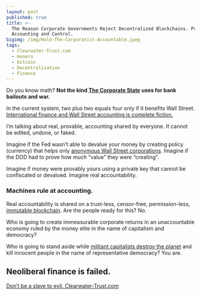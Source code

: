 ```yaml
---
layout: post
published: true
title: >-
  The Reason Corporate Governments Reject Decentralized Blockchains. Provable
  Accounting and Control.
bigimg: /img/Hold-The-Corporatist-Accountable.jpeg
tags:
  - Clearwater-Trust.com
  - monero
  - bitcoin
  - Decentralization
  - Finance
---
```

Do you know math? **Not the kind [The Corporate State](https://www.berkshirehathaway.com/) uses for bank bailouts and war.**

In the current system, two plus two equals four only if it benefits Wall Street. [International finance and Wall Street accounting is complete fiction.](https://www.truthdig.com/articles/crime-of-the-century/)

I’m talking about real, provable, accounting shared by everyone. It cannot be edited, undone, or faked.

Imagine if the Fed wasn’t able to devalue your money by creating policy (currency) that helps only [anonymous Wall Street corporations](https://wallstreetonparade.com/2020/01/federal-reserve-admits-it-pumped-more-than-6-trillion-to-wall-street-in-recent-six-week-period/). Imagine if the DOD had to prove how much “value” they were “creating”.

Imagine if money were provably yours using a private key that cannot be confiscated or devalued. Imagine real accountability.

### Machines rule at accounting.

Real accountability is shared on a trust-less, censor-free, permission-less, [immutable blockchain](https://getmonero.org/). Are the people ready for this? No.

Who is going to create immeasurable corporate returns in an unaccountable economy ruled by the money elite in the name of capitalism and democracy?

Who is going to stand aside while [militant capitalists destroy the planet](https://www.lockheedmartin.com/) and kill innocent people in the name of representative democracy? You are.

## Neoliberal finance is failed.
[Don’t be a slave to evil. Clearwater-Trust.com](https://clearwater-trust.com)

